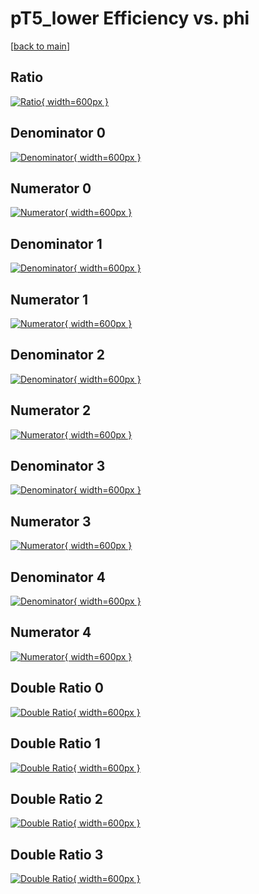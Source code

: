 # pT5_lower Efficiency vs. phi

[[back to main](./)]



## Ratio

[![Ratio](../mtv/var/pT5_lower_base_0_-1_eff_phi.png){ width=600px }](../mtv/var/pT5_lower_base_0_-1_eff_phi.pdf)

## Denominator 0

[![Denominator](../mtv/den/pT5_lower_base_0_-1_eff_phi_den0.png){ width=600px }](../mtv/den/pT5_lower_base_0_-1_eff_phi_den0.pdf)

## Numerator 0

[![Numerator](../mtv/num/pT5_lower_base_0_-1_eff_phi_num0.png){ width=600px }](../mtv/num/pT5_lower_base_0_-1_eff_phi_num0.pdf)

## Denominator 1

[![Denominator](../mtv/den/pT5_lower_base_0_-1_eff_phi_den1.png){ width=600px }](../mtv/den/pT5_lower_base_0_-1_eff_phi_den1.pdf)

## Numerator 1

[![Numerator](../mtv/num/pT5_lower_base_0_-1_eff_phi_num1.png){ width=600px }](../mtv/num/pT5_lower_base_0_-1_eff_phi_num1.pdf)

## Denominator 2

[![Denominator](../mtv/den/pT5_lower_base_0_-1_eff_phi_den2.png){ width=600px }](../mtv/den/pT5_lower_base_0_-1_eff_phi_den2.pdf)

## Numerator 2

[![Numerator](../mtv/num/pT5_lower_base_0_-1_eff_phi_num2.png){ width=600px }](../mtv/num/pT5_lower_base_0_-1_eff_phi_num2.pdf)

## Denominator 3

[![Denominator](../mtv/den/pT5_lower_base_0_-1_eff_phi_den3.png){ width=600px }](../mtv/den/pT5_lower_base_0_-1_eff_phi_den3.pdf)

## Numerator 3

[![Numerator](../mtv/num/pT5_lower_base_0_-1_eff_phi_num3.png){ width=600px }](../mtv/num/pT5_lower_base_0_-1_eff_phi_num3.pdf)

## Denominator 4

[![Denominator](../mtv/den/pT5_lower_base_0_-1_eff_phi_den4.png){ width=600px }](../mtv/den/pT5_lower_base_0_-1_eff_phi_den4.pdf)

## Numerator 4

[![Numerator](../mtv/num/pT5_lower_base_0_-1_eff_phi_num4.png){ width=600px }](../mtv/num/pT5_lower_base_0_-1_eff_phi_num4.pdf)

## Double Ratio 0

[![Double Ratio](../mtv/ratio/pT5_lower_base_0_-1_eff_phi_ratio0.png){ width=600px }](../mtv/ratio/pT5_lower_base_0_-1_eff_phi_ratio0.pdf)

## Double Ratio 1

[![Double Ratio](../mtv/ratio/pT5_lower_base_0_-1_eff_phi_ratio1.png){ width=600px }](../mtv/ratio/pT5_lower_base_0_-1_eff_phi_ratio1.pdf)

## Double Ratio 2

[![Double Ratio](../mtv/ratio/pT5_lower_base_0_-1_eff_phi_ratio2.png){ width=600px }](../mtv/ratio/pT5_lower_base_0_-1_eff_phi_ratio2.pdf)

## Double Ratio 3

[![Double Ratio](../mtv/ratio/pT5_lower_base_0_-1_eff_phi_ratio3.png){ width=600px }](../mtv/ratio/pT5_lower_base_0_-1_eff_phi_ratio3.pdf)

